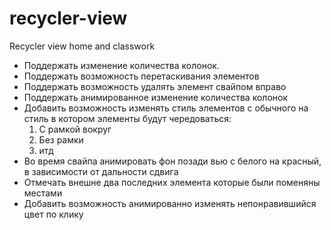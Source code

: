 # recycler-view
Recycler view home and classwork

* Поддержать изменение количества колонок.
* Поддержать возможность перетаскивания элементов
* Поддержать возможность удалять элемент свайпом вправо
* Поддержать анимированное изменение количества колонок
* Добавить возможность изменять стиль элементов с обычного на стиль в котором элементы будут чередоваться:
    1. С рамкой вокруг
    2. Без рамки
    3. итд
* Во время свайпа анимировать фон позади вью с белого на красный, в зависимости от дальности сдвига
* Отмечать внешне два последних элемента которые были поменяны местами
* Добавить возможность анимированно изменять непонравившийся цвет по клику
